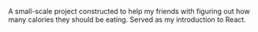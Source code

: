 A small-scale project constructed to help my friends with figuring out how many calories they should be eating. Served as my introduction to React.